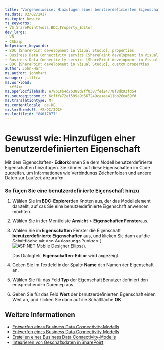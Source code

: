 ```yaml
---
title: 'Vorgehensweise: Hinzufügen einer benutzerdefinierten Eigenschaft | Microsoft-Dokumentation'
ms.date: 02/02/2017
ms.topic: how-to
f1_keywords:
- VS.SharePointTools.BDC.Property_Editor
dev_langs:
- VB
- CSharp
helpviewer_keywords:
- BDC [SharePoint development in Visual Studio], properties
- Business Data Connectivity service [SharePoint development in Visual Studio], properties
- Business Data Connectivity service [SharePoint development in Visual Studio], custom properties
- BDC [SharePoint development in Visual Studio], custom properties
author: John-Hart
ms.author: johnhart
manager: jillfra
ms.workload:
- office
ms.openlocfilehash: e79b18b4d2b388d2ff0387fed24778f8db03fd54
ms.sourcegitcommit: 6cfffa72af599a9d667249caaaa411bb28ea69fd
ms.translationtype: MT
ms.contentlocale: de-DE
ms.lasthandoff: 09/02/2020
ms.locfileid: "86017077"
---
```

# <a name="how-to-add-a-custom-property"></a>Gewusst wie: Hinzufügen einer benutzerdefinierten Eigenschaft
  Mit dem Eigenschaften- **Editor**können Sie dem Modell benutzerdefinierte Eigenschaften hinzufügen. Sie können auf diese Eigenschaften im Code zugreifen, um Informationen wie Verbindungs Zeichenfolgen und andere Daten zur Laufzeit abzurufen.

### <a name="to-add-a-custom-property"></a>So fügen Sie eine benutzerdefinierte Eigenschaft hinzu

1. Wählen Sie im **BDC-Explorer**den Knoten aus, der das Modellelement darstellt, auf das Sie eine benutzerdefinierte Eigenschaft anwenden möchten.

2. Wählen Sie in der Menüleiste **Ansicht**  >  **Eigenschaften Fenster**aus.

3. Wählen Sie im **Eigenschaften** Fenster die Eigenschaft **benutzerdefinierte Eigenschaften** aus, und klicken Sie dann auf die Schaltfläche mit den Auslassungs Punkten (![ASP.NET Mobile Designer Ellipse](../sharepoint/media/mwellipsis.gif "Auslassungszeichen im ASP.NET Mobile-Designer")).

     Das Dialogfeld **Eigenschaften-Editor** wird angezeigt.

4. Geben Sie im Textfeld in der Spalte **Name** den Namen der Eigenschaft an.

5. Wählen Sie für das Feld **Typ** der Eigenschaft Benutzer definiert den entsprechenden Datentyp aus.

6. Geben Sie für das Feld **Wert** der benutzerdefinierten Eigenschaft einen Wert an, und klicken Sie dann auf die Schaltfläche **OK** .

## <a name="see-also"></a>Weitere Informationen
- [Entwerfen eines Business Data Connectivity-Modells](../sharepoint/designing-a-business-data-connectivity-model.md)
- [Entwerfen eines Business Data Connectivity-Modells](../sharepoint/designing-a-business-data-connectivity-model.md)
- [Erstellen eines Business Data Connectivity-Modells](../sharepoint/creating-a-business-data-connectivity-model.md)
- [Integrieren von Geschäftsdaten in SharePoint](../sharepoint/integrating-business-data-into-sharepoint.md)
